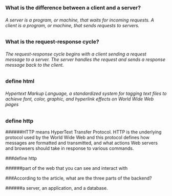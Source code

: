 

### What is the difference between a client and a server?

###### A server is a program, or machine, that waits for incoming requests. A client is a program, or machine, that sends requests to servers.



### What is the request-response cycle?
###### The request-response cycle begins with a client sending a request message to a server. The server handles the request and sends a response message back to the client.




### define html

###### Hypertext Markup Language, a standardized system for tagging text files to achieve font, color, graphic, and hyperlink effects on World Wide Web pages





### define http

######HTTP means HyperText Transfer Protocol. HTTP is the underlying protocol used by the World Wide Web and this protocol defines how messages are formatted and transmitted, and what actions Web servers and browsers should take in response to various commands.




###define http

######part of the web that you can see and interact with






###According to the article, what are the three parts of the backend?


######a server, an application, and a database.











